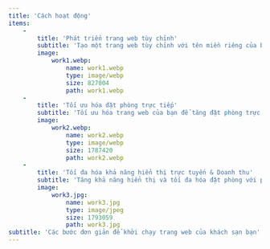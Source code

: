 ```yaml
---
title: 'Cách hoạt động'
items:
    -
        title: 'Phát triển trang web tùy chỉnh'
        subtitle: 'Tạo một trang web tùy chỉnh với tên miền riêng của bạn để thu hút đặt phòng trực tiếp.'
        image:
            work1.webp:
                name: work1.webp
                type: image/webp
                size: 827004
                path: work1.webp
    -
        title: 'Tối ưu hóa đặt phòng trực tiếp'
        subtitle: 'Tối ưu hóa trang web của bạn để tăng đặt phòng trực tiếp và giảm phí hoa hồng.'
        image:
            work2.webp:
                name: work2.webp
                type: image/webp
                size: 1787420
                path: work2.webp
    -
        title: 'Tối đa hóa khả năng hiển thị trực tuyến & Doanh thu'
        subtitle: 'Tăng khả năng hiển thị và tối đa hóa đặt phòng với phân tích thông minh.'
        image:
            work3.jpg:
                name: work3.jpg
                type: image/jpeg
                size: 1793059
                path: work3.jpg
subtitle: 'Các bước đơn giản để khởi chạy trang web của khách sạn bạn'
---
```


